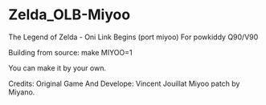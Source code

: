 # Zelda_OLB-Miyoo
The Legend of Zelda - Oni Link Begins (port miyoo)
For powkiddy Q90/V90

Building from source: make MIYOO=1

You can make it by your own.

Credits:
Original Game And Develope: Vincent Jouillat
Miyoo patch by Miyano.
